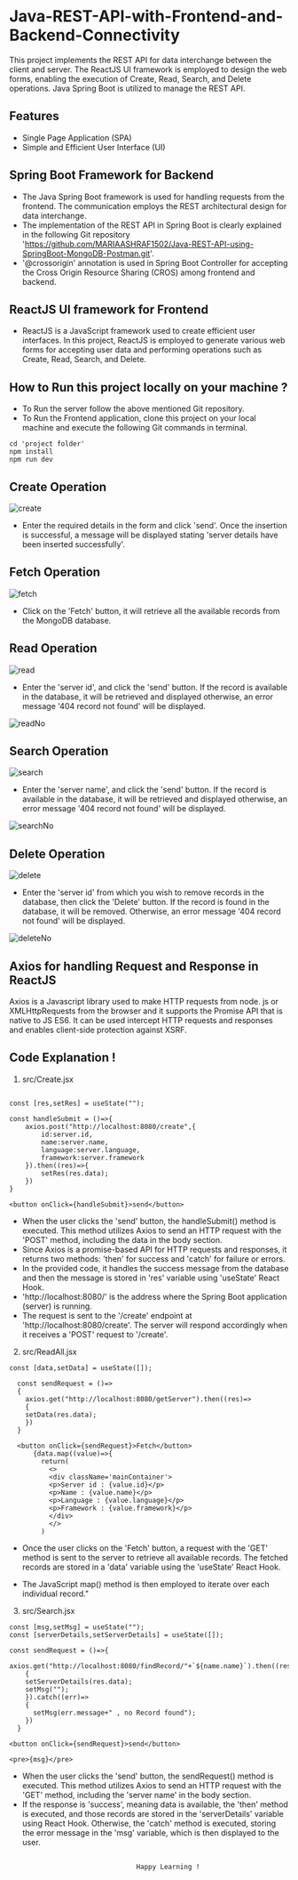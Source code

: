 # Java-REST-API-with-Frontend-and-Backend-Connectivity
This project implements the REST API for data interchange between the client and server. The ReactJS UI framework is employed to design the web forms, enabling the execution of Create, Read, Search, and Delete operations. Java Spring Boot is utilized to manage the REST API.


## Features

- Single Page Application (SPA)
- Simple and Efficient User Interface (UI)


## Spring Boot Framework for Backend

- The Java Spring Boot framework is used for handling requests from the frontend. The communication employs the REST architectural design for data interchange.
- The implementation of the REST API in Spring Boot is clearly explained in the following Git repository 'https://github.com/MARIAASHRAF1502/Java-REST-API-using-SpringBoot-MongoDB-Postman.git'.
- '@crossorigin' annotation is used in Spring Boot Controller for accepting the Cross Origin Resource Sharing (CROS) among frontend and backend.

## ReactJS UI framework for Frontend

- ReactJS is a JavaScript framework used to create efficient user interfaces. In this project, ReactJS is employed to generate various web forms for accepting user data and performing operations such as Create, Read, Search, and Delete.


## How to Run this project locally on your machine ?

- To Run the server follow the above mentioned Git repository.
- To Run the Frontend application, clone this project on your local machine and execute the following Git commands in terminal.
 ```
 cd 'project folder'
 npm install
 npm run dev
 ```


## Create Operation

![create](https://github.com/MARIAASHRAF1502/Java-REST-API-using-SpringBoot-MongoDB-Postman/assets/67148270/d073ba10-4db5-48c5-b000-18afc434fd51)

- Enter the required details in the form and click 'send'. Once the insertion is successful, a message will be displayed stating 'server details have been inserted successfully'.

## Fetch Operation

![fetch](https://github.com/MARIAASHRAF1502/Java-REST-API-using-SpringBoot-MongoDB-Postman/assets/67148270/804a07a8-575e-4965-b119-ef8f188dbd2b)

- Click on the 'Fetch' button, it will retrieve all the available records from the MongoDB database.

## Read Operation
![read](https://github.com/MARIAASHRAF1502/Java-REST-API-using-SpringBoot-MongoDB-Postman/assets/67148270/1f6c3fb7-757b-4277-ade8-4fee5f9b8e58)

- Enter the 'server id', and click the 'send' button. If the record is available in the database, it will be retrieved and displayed otherwise, an error message '404 record not found' will be displayed. 

![readNo](https://github.com/MARIAASHRAF1502/Java-REST-API-using-SpringBoot-MongoDB-Postman/assets/67148270/1813d139-461c-4a65-a6bf-7d79766ad9fe)

## Search Operation

![search](https://github.com/MARIAASHRAF1502/Java-REST-API-using-SpringBoot-MongoDB-Postman/assets/67148270/d5f76b69-6f3f-4f94-bca4-df645b94f7a2)

- Enter the 'server name', and click the 'send' button. If the record is available in the database, it will be retrieved and displayed otherwise, an error message '404 record not found' will be displayed. 

![searchNo](https://github.com/MARIAASHRAF1502/Java-REST-API-using-SpringBoot-MongoDB-Postman/assets/67148270/b40839b0-5478-4743-b869-1b51d1e3aa6e)

## Delete Operation

![delete](https://github.com/MARIAASHRAF1502/Java-REST-API-using-SpringBoot-MongoDB-Postman/assets/67148270/d5f4b872-aac4-43c8-bcee-9a891969f165)

- Enter the 'server id' from which you wish to remove records in the database, then click the 'Delete' button. If the record is found in the database, it will be removed. Otherwise, an error message '404 record not found' will be displayed.

![deleteNo](https://github.com/MARIAASHRAF1502/Java-REST-API-using-SpringBoot-MongoDB-Postman/assets/67148270/dc7871ce-b8a9-44d2-b6f2-11348faf4f0b)


## Axios for handling Request and Response in ReactJS

Axios is a Javascript library used to make HTTP requests from node. js or XMLHttpRequests from the browser and it supports the Promise API that is native to JS ES6. It can be used intercept HTTP requests and responses and enables client-side protection against XSRF.

## Code Explanation !

1. src/Create.jsx

```

const [res,setRes] = useState("");

const handleSubmit = ()=>{
    axios.post("http://localhost:8080/create",{
        id:server.id,
        name:server.name,
        language:server.language,
        framework:server.framework
    }).then((res)=>{
        setRes(res.data);
    })
}

<button onClick={handleSubmit}>send</button>

```

- When the user clicks the 'send' button, the handleSubmit() method is executed. This method utilizes Axios to send an HTTP request with the 'POST' method, including the data in the body section. 
- Since Axios is a promise-based API for HTTP requests and responses, it returns two methods: 'then' for success and 'catch' for failure or errors.
- In the provided code, it handles the success message from the database and then the message is stored in 'res' variable using 'useState' React Hook.
- 'http://localhost:8080/' is the address where the Spring Boot application (server) is running.
- The request is sent to the '/create' endpoint at 'http://localhost:8080/create'. The server will respond accordingly when it receives a 'POST' request to '/create'.

2. src/ReadAll.jsx

```
const [data,setData] = useState([]);

  const sendRequest = ()=>
  {
    axios.get("http://localhost:8080/getServer").then((res)=>
    {
    setData(res.data);
    })
  }

  <button onClick={sendRequest}>Fetch</button>
      {data.map((value)=>{
        return(
          <>
          <div className='mainContainer'>
          <p>Server id : {value.id}</p>
          <p>Name : {value.name}</p>
          <p>Language : {value.language}</p>
          <p>Framework : {value.framework}</p>
          </div>
          </>
        )
```

- Once the user clicks on the 'Fetch' button, a request with the 'GET' method is sent to the server to retrieve all available records. The fetched records are stored in a 'data' variable using the 'useState' React Hook.

- The JavaScript map() method is then employed to iterate over each individual record."

3. src/Search.jsx

```
const [msg,setMsg] = useState("");
const [serverDetails,setServerDetails] = useState([]);

const sendRequest = ()=>{
    axios.get("http://localhost:8080/findRecord/"+`${name.name}`).then((res)=>
    {
    setServerDetails(res.data);
    setMsg("");
    }).catch((err)=>
    {
      setMsg(err.message+" , no Record found");
    })
  }

<button onClick={sendRequest}>send</button>

<pre>{msg}</pre>
```

- When the user clicks the 'send' button, the sendRequest() method is executed. This method utilizes Axios to send an HTTP request with the 'GET' method, including the 'server name' in the body section. 
- If the response is 'success', meaning data is available, the 'then' method is executed, and those records are stored in the 'serverDetails' variable using React Hook. Otherwise, the 'catch' method is executed, storing the error message in the 'msg' variable, which is then displayed to the user.

## 

                                    Happy Learning !


